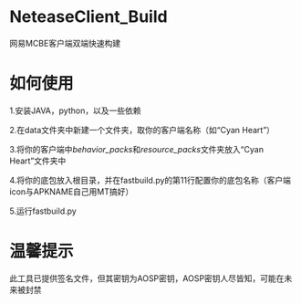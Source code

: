# NeteaseClient_Build
网易MCBE客户端双端快速构建
# 如何使用

1.安装JAVA，python，以及一些依赖

2.在data文件夹中新建一个文件夹，取你的客户端名称（如“Cyan Heart”）

3.将你的客户端中*behavior_packs*和*resource_packs*文件夹放入“Cyan Heart”文件夹中

4.将你的底包放入根目录，并在fastbuild.py的第11行配置你的底包名称（客户端icon与APKNAME自己用MT搞好）

5.运行fastbuild.py
# 温馨提示
此工具已提供签名文件，但其密钥为AOSP密钥，AOSP密钥人尽皆知，可能在未来被封禁
